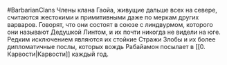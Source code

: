 #BarbarianClans
Члены клана Гаойа, живущие дальше всех на севере, считаются жестокими и примитивными даже по меркам других варваров. Говорят, что они состоят в союзе с линдвурмом, которого они называют Дедушкой Линтом, и их почти никогда не видели на юге. Редким исключением являются их стойкие Стражи Злобы и их более дипломатичные послы, которых вождь Рабайамон посылает в [[0. Карвости|Карвости]] каждый год.